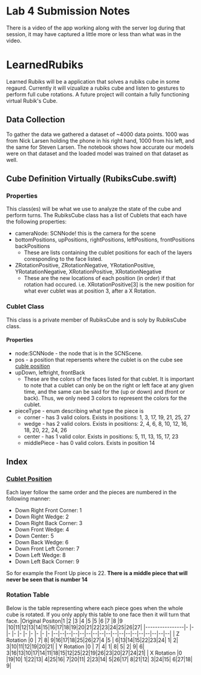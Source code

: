 # Lab 4 Submission Notes
There is a video of the app working along with the server log during that session, it may have captured a little more or less than what was in the video.

# LearnedRubiks
Learned Rubiks will be a application that solves a rubiks cube in some regaurd. 
Currently it will vizualize a rubiks cube and listen to gestures to perform full cube rotations. 
A future project will contain a fully functioning virtual Rubik's Cube.

## Data Collection
To gather the data we gathered a dataset of \~4000 data points. 1000 was from Nick Larsen holding the phone in his right hand, 1000 from his left, and the same for Steven Larsen.
The notebook shows how accurate our models were on that dataset and the loaded model was trained on that dataset as well.

## Cube Definition Virtually (RubiksCube.swift)
### Properties
This class(es) will be what we use to analyze the state of the cube and perform turns. 
The RubiksCube class has a list of Cublets that each have the following properties:
* cameraNode: SCNNode! this is the camera for the scene
* bottomPositions, upPositions, rightPositions, leftPositions, frontPositions backPositions
  * These are lists containing the cublet positions for each of the layers coresponding to the face listed.
* ZRotationPositive, ZRotationNegative, YRotationPositive, YRotatationNegative, XRotationPositive, XRotationNegative
  * These are the new locations of each position (in order) if that rotation had occured. 
  i.e. XRotationPositive[3] is the new position for what ever cublet was at position 3, after a X Rotation.

### Cublet Class
This class is a private member of RubiksCube and is soly by RubiksCube class.
#### Properties
* node:SCNNode - the node that is in the SCNScene.
* pos - a position that repersents where the cublet is on the cube see [cuble position](#cublet-position)
* upDown, leftright, frontBack
  * These are the colors of the faces listed for that cublet. It is important to note that a cublet can only be on the right or left face at any given time, and the same can be said for the (up or down) and (front or back). Thus, we only need 3 colors to represent the colors for the cublet.
* pieceType - enum describing what type the piece is
  * corner - has 3 valid colors. Exists in positions: 1, 3, 17, 19, 21, 25, 27
  * wedge - has 2 valid colors. Exists in positions: 2, 4, 6, 8, 10, 12, 16, 18, 20, 22, 24, 26
  * center - has 1 valid color. Exists in positions: 5, 11, 13, 15, 17, 23
  * middlePiece - has 0 valid colors. Exists in position 14

## Index
### [Cublet Position](#cublet-position)
Each layer follow the same order and the pieces are numbered in the following manner:
* Down Right Front Corner: 1
* Down Right Wedge: 2
* Down Right Back Corner: 3
* Down Front Wedge: 4
* Down Center: 5
* Down Back Wedge: 6
* Down Front Left Corner: 7
* Down Left Wedge: 8
* Down Left Back Corner: 9

So for example the Front Up piece is 22. **There is a middle piece that will never be seen that is number 14**
### Rotation Table
Below is the table representing where each piece goes when the whole cube is rotated. If you only apply this table to one face then it will turn that face.
|Original Positon|1 |2 |3 |4 |5 |5 |6 |7 |8 |9 |10|11|12|13|14|15|16|17|18|19|20|21|22|23|24|25|26|27|
|----------------|- |- |- |- |- |- |- |- |- |- |--|--|--|--|--|--|--|--|--|--|--|--|--|--|--|--|--|--|
| Z Rotation     |0 | 7| 8| 9|16|17|18|25|26|27|4 |5 | 6|13|14|15|22|23|24| 1| 2| 3|10|11|12|19|20|21|
| Y Rotation     |0 | 7| 4| 1| 8| 5| 2| 9| 6| 3|16|13|10|17|14|11|18|15|12|25|22|19|26|23|20|27|24|21|
| X Rotation     |0 |19|10| 1|22|13| 4|25|16| 7|20|11| 2|23|14| 5|26|17| 8|21|12| 3|24|15| 6|27|18| 9|


